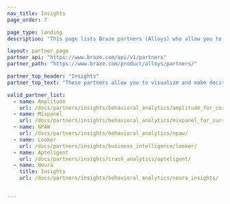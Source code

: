 ```yaml
---
nav_title: Insights
page_order: 7

page_type: landing
description: "This page lists Braze partners (Alloys) who allow you to pull data from multiple resources to create custom and targeted content based on contextual location and more"

layout: partner_page
partner_api: "https://www.braze.com/api/v1/partners"
partner_path: "https://www.braze.com/product/alloys/partners/"

partner_top_header: "Insights"
partner_top_text: "These partners allow you to visualize and make decisions based on customer behavior trends, app events, and other intelligence analytics data."

valid_partner_list:
  - name: Amplitude
    url: /docs/partners/insights/behavioral_analytics/amplitude_for_currents/
  - name: Mixpanel
    url: /docs/partners/insights/behavioral_analytics/mixpanel_for_currents/
  - name: NPAW
    url: /docs/partners/insights/behavioral_analytics/npaw/
  - name: Looker
    url: /docs/partners/insights/business_intelligence/looker/
  - name: Apteligent
    url: /docs/partners/insights/crash_analytics/apteligent/
  - name: Neura
    title: Insights
    url: /docs/partners/insights/behavioral_analytics/neura_insights/


---
```

